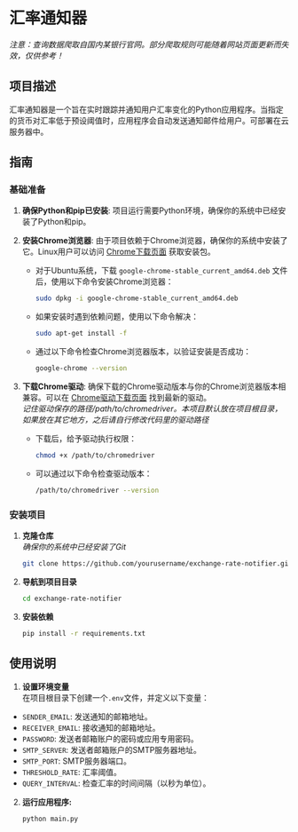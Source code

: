 # 汇率通知器
*注意：查询数据爬取自国内某银行官网。部分爬取规则可能随着网站页面更新而失效，仅供参考！*

## 项目描述
汇率通知器是一个旨在实时跟踪并通知用户汇率变化的Python应用程序。当指定的货币对汇率低于预设阈值时，应用程序会自动发送通知邮件给用户。可部署在云服务器中。

## 指南

### 基础准备

1. **确保Python和pip已安装**:
   项目运行需要Python环境，确保你的系统中已经安装了Python和pip。

2. **安装Chrome浏览器**:
   由于项目依赖于Chrome浏览器，确保你的系统中安装了它。Linux用户可以访问 [Chrome下载页面](https://www.google.com/intl/zh-CN/chrome/next-steps.html?platform=linux&statcb=0&installdataindex=empty&defaultbrowser=0#) 获取安装包。

   - 对于Ubuntu系统，下载 `google-chrome-stable_current_amd64.deb` 文件后，使用以下命令安装Chrome浏览器：

     ```bash
     sudo dpkg -i google-chrome-stable_current_amd64.deb
     ```

   - 如果安装时遇到依赖问题，使用以下命令解决：

     ```bash
     sudo apt-get install -f
     ```

   - 通过以下命令检查Chrome浏览器版本，以验证安装是否成功：

     ```bash
     google-chrome --version
     ```

3. **下载Chrome驱动**:
   确保下载的Chrome驱动版本与你的Chrome浏览器版本相兼容。可以在 [Chrome驱动下载页面](https://googlechromelabs.github.io/chrome-for-testing/) 找到最新的驱动。  
   *记住驱动保存的路径/path/to/chromedriver。本项目默认放在项目根目录，如果放在其它地方，之后请自行修改代码里的驱动路径*

   - 下载后，给予驱动执行权限：

     ```bash
     chmod +x /path/to/chromedriver
     ```

   - 可以通过以下命令检查驱动版本：

     ```bash
     /path/to/chromedriver --version
     ```

### 安装项目

1. **克隆仓库**  
*确保你的系统中已经安装了Git*

    ```bash
    git clone https://github.com/yourusername/exchange-rate-notifier.git
    ```

2. **导航到项目目录**
    ```bash
    cd exchange-rate-notifier
    ```

3. **安装依赖**
    ```bash
    pip install -r requirements.txt
    ```

## 使用说明

1. **设置环境变量**  
在项目根目录下创建一个`.env`文件，并定义以下变量：
- `SENDER_EMAIL`: 发送通知的邮箱地址。
- `RECEIVER_EMAIL`: 接收通知的邮箱地址。
- `PASSWORD`: 发送者邮箱账户的密码或应用专用密码。
- `SMTP_SERVER`: 发送者邮箱账户的SMTP服务器地址。
- `SMTP_PORT`: SMTP服务器端口。
- `THRESHOLD_RATE`: 汇率阈值。
- `QUERY_INTERVAL`: 检查汇率的时间间隔（以秒为单位）。

2. **运行应用程序:**
    ```python
    python main.py
    ```